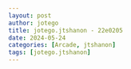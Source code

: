 ```yaml
---
layout: post
author: jotego
title: jotego.jtshanon - 22e0205
date: 2024-05-24
categories: [Arcade, jtshanon]
tags: [jotego.jtshanon]
---
```


